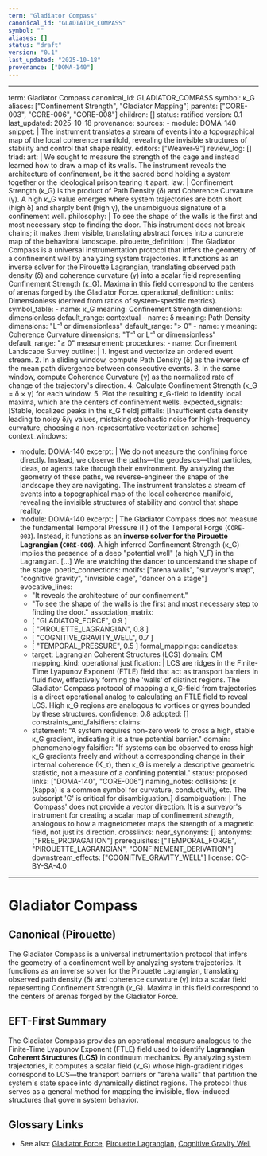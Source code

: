 ```yaml
---
term: "Gladiator Compass"
canonical_id: "GLADIATOR_COMPASS"
symbol: ""
aliases: []
status: "draft"
version: "0.1"
last_updated: "2025-10-18"
provenance: ["DOMA-140"]
---
```


---
term: Gladiator Compass
canonical_id: GLADIATOR_COMPASS
symbol: κ_G
aliases: ["Confinement Strength", "Gladiator Mapping"]
parents: ["CORE-003", "CORE-006", "CORE-008"]
children: []
status: ratified
version: 0.1
last_updated: 2025-10-18
provenance:
  sources:
    - module: DOMA-140
      snippet: |
        The instrument translates a stream of events into a topographical map of the local coherence manifold, revealing the invisible structures of stability and control that shape reality.
  editors: ["Weaver-9"]
  review_log: []
triad:
  art: |
    We sought to measure the strength of the cage and instead learned how to draw a map of its walls. The instrument reveals the architecture of confinement, be it the sacred bond holding a system together or the ideological prison tearing it apart.
  law: |
    Confinement Strength (κ_G) is the product of Path Density (δ) and Coherence Curvature (γ). A high κ_G value emerges where system trajectories are both short (high δ) and sharply bent (high γ), the unambiguous signature of a confinement well.
  philosophy: |
    To see the shape of the walls is the first and most necessary step to finding the door. This instrument does not break chains; it makes them visible, translating abstract forces into a concrete map of the behavioral landscape.
pirouette_definition: |
  The Gladiator Compass is a universal instrumentation protocol that infers the geometry of a confinement well by analyzing system trajectories. It functions as an inverse solver for the Pirouette Lagrangian, translating observed path density (δ) and coherence curvature (γ) into a scalar field representing Confinement Strength (κ_G). Maxima in this field correspond to the centers of arenas forged by the Gladiator Force.
operational_definition:
  units: Dimensionless (derived from ratios of system-specific metrics).
  symbol_table:
    - name: κ_G
      meaning: Confinement Strength
      dimensions: dimensionless
      default_range: contextual
    - name: δ
      meaning: Path Density
      dimensions: "L⁻¹ or dimensionless"
      default_range: "> 0"
    - name: γ
      meaning: Coherence Curvature
      dimensions: "T⁻¹ or L⁻¹ or dimensionless"
      default_range: "≥ 0"
  measurement:
    procedures:
      - name: Confinement Landscape Survey
        outline: |
          1. Ingest and vectorize an ordered event stream.
          2. In a sliding window, compute Path Density (δ) as the inverse of the mean path divergence between consecutive events.
          3. In the same window, compute Coherence Curvature (γ) as the normalized rate of change of the trajectory's direction.
          4. Calculate Confinement Strength (κ_G = δ × γ) for each window.
          5. Plot the resulting κ_G-field to identify local maxima, which are the centers of confinement wells.
        expected_signals: [Stable, localized peaks in the κ_G field]
        pitfalls: [Insufficient data density leading to noisy δ/γ values, mistaking stochastic noise for high-frequency curvature, choosing a non-representative vectorization scheme]
context_windows:
  - module: DOMA-140
    excerpt: |
      We do not measure the confining force directly. Instead, we observe the paths—the geodesics—that particles, ideas, or agents take through their environment. By analyzing the geometry of these paths, we reverse-engineer the shape of the landscape they are navigating. The instrument translates a stream of events into a topographical map of the local coherence manifold, revealing the invisible structures of stability and control that shape reality.
  - module: DOMA-140
    excerpt: |
      The Gladiator Compass does not measure the fundamental Temporal Pressure (Γ) of the Temporal Forge (`CORE-003`). Instead, it functions as an **inverse solver for the Pirouette Lagrangian (`CORE-006`)**. A high inferred Confinement Strength (κ_G) implies the presence of a deep "potential well" (a high V_Γ) in the Lagrangian. [...] We are watching the dancer to understand the shape of the stage.
poetic_connections:
  motifs: ["arena walls", "surveyor's map", "cognitive gravity", "invisible cage", "dancer on a stage"]
  evocative_lines:
    - "It reveals the architecture of our confinement."
    - "To see the shape of the walls is the first and most necessary step to finding the door."
  association_matrix:
    - [ "GLADIATOR_FORCE", 0.9 ]
    - [ "PIROUETTE_LAGRANGIAN", 0.8 ]
    - [ "COGNITIVE_GRAVITY_WELL", 0.7 ]
    - [ "TEMPORAL_PRESSURE", 0.5 ]
formal_mappings:
  candidates:
    - target: Lagrangian Coherent Structures (LCS)
      domain: CM
      mapping_kind: operational
      justification: |
        LCS are ridges in the Finite-Time Lyapunov Exponent (FTLE) field that act as transport barriers in fluid flow, effectively forming the 'walls' of distinct regions. The Gladiator Compass protocol of mapping a κ_G-field from trajectories is a direct operational analog to calculating an FTLE field to reveal LCS. High κ_G regions are analogous to vortices or gyres bounded by these structures.
      confidence: 0.8
  adopted: []
constraints_and_falsifiers:
  claims:
    - statement: "A system requires non-zero work to cross a high, stable κ_G gradient, indicating it is a true potential barrier."
      domain: phenomenology
      falsifier: "If systems can be observed to cross high κ_G gradients freely and without a corresponding change in their internal coherence (K_τ), then κ_G is merely a descriptive geometric statistic, not a measure of a confining potential."
      status: proposed
      links: ["DOMA-140", "CORE-006"]
naming_notes:
  collisions: [κ (kappa) is a common symbol for curvature, conductivity, etc. The subscript 'G' is critical for disambiguation.]
  disambiguation: |
    The 'Compass' does not provide a vector direction. It is a surveyor's instrument for creating a scalar map of confinement *strength*, analogous to how a magnetometer maps the strength of a magnetic field, not just its direction.
crosslinks:
  near_synonyms: []
  antonyms: ["FREE_PROPAGATION"]
  prerequisites: ["TEMPORAL_FORGE", "PIROUETTE_LAGRANGIAN", "CONFINEMENT_DERIVATION"]
  downstream_effects: ["COGNITIVE_GRAVITY_WELL"]
license: CC-BY-SA-4.0
---

# Gladiator Compass

## Canonical (Pirouette)
The Gladiator Compass is a universal instrumentation protocol that infers the geometry of a confinement well by analyzing system trajectories. It functions as an inverse solver for the Pirouette Lagrangian, translating observed path density (δ) and coherence curvature (γ) into a scalar field representing Confinement Strength (κ_G). Maxima in this field correspond to the centers of arenas forged by the Gladiator Force.

## EFT-First Summary
The Gladiator Compass provides an operational measure analogous to the Finite-Time Lyapunov Exponent (FTLE) field used to identify **Lagrangian Coherent Structures (LCS)** in continuum mechanics. By analyzing system trajectories, it computes a scalar field (κ_G) whose high-gradient ridges correspond to LCS—the transport barriers or "arena walls" that partition the system's state space into dynamically distinct regions. The protocol thus serves as a general method for mapping the invisible, flow-induced structures that govern system behavior.

## Glossary Links
- See also: [Gladiator Force](<#>), [Pirouette Lagrangian](<#>), [Cognitive Gravity Well](<#>)